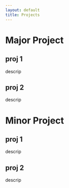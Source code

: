 ```yaml
---
layout: default
title: Projects
---
```

# Major Project
## proj 1
descrip
## proj 2
descrip
# Minor Project
## proj 1
descrip
## proj 2
descrip
